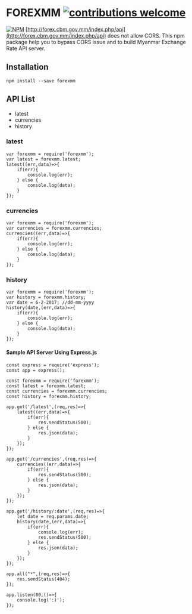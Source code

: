 # FOREXMM [![contributions welcome](https://img.shields.io/badge/contributions-welcome-brightgreen.svg?style=flat)](https://github.com/AungMyoKyaw/forexmm/issues)

[![NPM](https://nodei.co/npm/forexmm.png?downloads=true)](https://nodei.co/npm/baydin/)
[http://forex.cbm.gov.mm/index.php/api](http://forex.cbm.gov.mm/index.php/api) does not allow CORS.
This npm package help you to bypass CORS issue and to build Myanmar Exchange Rate API server.

## Installation
```
npm install --save forexmm
```

## API List
- latest
- currencies
- history

### latest
```
var forexmm = require('forexmm');
var latest = forexmm.latest;
latest((err,data)=>{
	if(err){
		console.log(err);
	} else {
		console.log(data);
	}
});
```

### currencies
```
var forexmm = require('forexmm');
var currencies = forexmm.currencies;
currencies((err,data)=>{
	if(err){
		console.log(err);
	} else {
		console.log(data);
	}
});
```

### history
```
var forexmm = require('forexmm');
var history = forexmm.history;
var date = 6-2-2017; //dd-mm-yyyy
history(date,(err,data)=>{
	if(err){
		console.log(err);
	} else {
		console.log(data);
	}
});
```

#### Sample API Server Using Express.js
```
const express = require('express');
const app = express();

const forexmm = require('forexmm');
const latest = forexmm.latest;
const currencies = forexmm.currencies;
const history = forexmm.history;

app.get('/latest',(req,res)=>{
	latest((err,data)=>{
		if(err){
			res.sendStatus(500);
		} else {
			res.json(data);
		}
	});
});

app.get('/currencies',(req,res)=>{
	currencies((err,data)=>{
		if(err){
			res.sendStatus(500);
		} else {
			res.json(data);
		}
	});
});

app.get('/history/:date',(req,res)=>{
	let date = req.params.date;
	history(date,(err,data)=>{
		if(err){
			console.log(err);
			res.sendStatus(500);
		} else {
			res.json(data);
		}
	});
});

app.all("*",(req,res)=>{
	res.sendStatus(404);
});

app.listen(80,()=>{
	console.log(':)');
});
```
